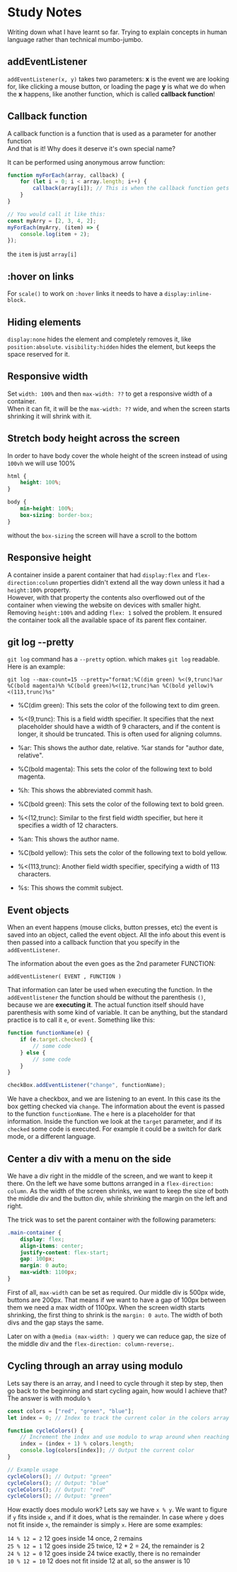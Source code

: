 # Study Notes

Writing down what I have learnt so far. Trying to explain concepts in human language rather than technical mumbo-jumbo.

## addEventListener

`addEventListener(x, y)` takes two parameters:
**x** is the event we are looking for, like clicking a mouse button, or loading the page
**y** is what we do when the **x** happens, like another function, which is called **callback function**!

## Callback function

A callback function is a function that is used as a parameter for another function  
And that is it! Why does it deserve it's own special name?

It can be performed using anonymous arrow function:

```javascript
function myForEach(array, callback) {
    for (let i = 0; i < array.length; i++) {
        callback(array[i]); // This is when the callback function gets called, or executed
    }
}

// You would call it like this:
const myArry = [2, 3, 4, 2];
myForEach(myArry, (item) => {
    console.log(item + 2);
});
```

the `item` is just `array[i]`

## :hover on links

For `scale()` to work on `:hover` links it needs to have a `display:inline-block.`

## Hiding elements

`display:none` hides the element and completely removes it, like `position:absolute`.
`visibility:hidden` hides the element, but keeps the space reserved for it.

## Responsive width

Set `width: 100%` and then `max-width: ??` to get a responsive width of a container.<br>
When it can fit, it will be the `max-width: ??` wide,
and when the screen starts shrinking it will shrink with it.

## Stretch body height across the screen

In order to have body cover the whole height of the screen instead of using `100vh` we will use 100%

```css
html {
    height: 100%;
}

body {
    min-height: 100%;
    box-sizing: border-box;
}
```

without the `box-sizing` the screen will have a scroll to the bottom

## Responsive height

A container inside a parent container that had `display:flex` and
`flex-direction:column` properties didn't extend all the way down unless it had a
`height:100%` property. <br>
However, with that property the contents also overflowed out of the container when viewing the website on devices with smaller hight.<br>
Removing `height:100%` and adding `flex: 1` solved the problem.
It ensured the container took all the available space of its parent flex container.

## git log --pretty

`git log` command has a `--pretty` option. which makes `git log` readable.
Here is an example:

`git log --max-count=15 --pretty="format:%C(dim green) %<(9,trunc)%ar %C(bold magenta)%h %C(bold green)%<(12,trunc)%an %C(bold yellow)%<(113,trunc)%s"`

-   %C(dim green): This sets the color of the following text to dim green.

-   %<(9,trunc): This is a field width specifier. It specifies that the next placeholder should have a width of 9 characters, and if the content is longer, it should be truncated. This is often used for aligning columns.

-   %ar: This shows the author date, relative. %ar stands for "author date, relative".

-   %C(bold magenta): This sets the color of the following text to bold magenta.

-   %h: This shows the abbreviated commit hash.

-   %C(bold green): This sets the color of the following text to bold green.

-   %<(12,trunc): Similar to the first field width specifier, but here it specifies a width of 12 characters.

-   %an: This shows the author name.

-   %C(bold yellow): This sets the color of the following text to bold yellow.

-   %<(113,trunc): Another field width specifier, specifying a width of 113 characters.

-   %s: This shows the commit subject.

## Event objects

When an event happens (mouse clicks, button presses, etc) the event is saved into an object, called the event object. All the info about this event is then
passed into a callback function that you specify in the `addEventListener`.

The information about the even goes as the 2nd parameter FUNCTION:

`addEventListener( EVENT , FUNCTION )`

That information can later be used when executing the function. In the `addEventlistener` the function should be without the parenthesis `()`, because we are **executing it**.
The actual function itself should have parenthesis with some kind of variable. It can be anything, but the standard practice is to call it `e`, or `event`.
Something like this:

```javascript
function functionName(e) {
    if (e.target.checked) {
        // some code
    } else {
        // some code
    }
}

checkBox.addEventListener("change", functionName);
```

We have a checkbox, and we are listening to an event. In this case its the box getting checked via `change`. The information about the event is passed to the function `functionName`. The `e` here is a placeholder for that information. Inside the function we look at the `target` parameter, and if its `checked` some code is executed. For example it could be a switch for dark mode, or a different language.

## Center a div with a menu on the side

We have a div right in the middle of the screen, and we want to keep it there. On the left we have some buttons arranged in a
`flex-direction: column`. As the width of the screen shrinks, we want to keep the size of both the middle div and the button div,
while shrinking the margin on the left and right.

The trick was to set the parent container with the following parameters:

```css
.main-container {
    display: flex;
    align-items: center;
    justify-content: flex-start;
    gap: 100px;
    margin: 0 auto;
    max-width: 1100px;
}
```

First of all, `max-width` can be set as required. Our middle div is 500px wide, buttons are 200px. That means if we want to have a gap of 100px between them we need a max width of 1100px.
When the screen width starts shrinking, the first thing to shrink is the `margin: 0 auto`. The width of both divs and the gap stays the same.

Later on with a `@media (max-width: )` query we can reduce gap, the size of the middle div and the `flex-direction: column-reverse;`.

## Cycling through an array using modulo

Lets say there is an array, and I need to cycle through it step by step, then go back to the beginning and start cycling again, how would I achieve that? The answer is with modulo `%`

```javascript
const colors = ["red", "green", "blue"];
let index = 0; // Index to track the current color in the colors array

function cycleColors() {
    // Increment the index and use modulo to wrap around when reaching the end of the array
    index = (index + 1) % colors.length;
    console.log(colors[index]); // Output the current color
}

// Example usage
cycleColors(); // Output: "green"
cycleColors(); // Output: "blue"
cycleColors(); // Output: "red"
cycleColors(); // Output: "green"
```

How exactly does modulo work? Lets say we have `x % y`. We want to figure if `y` fits inside `x`, and if it does, what is the remainder. In case where `y` does not fit inside `x`, the remainder is simply `x`. Here are some examples:<br>

`14 % 12 = 2` 12 goes inside 14 once, 2 remains <br>
`25 % 12 = 1` 12 goes inside 25 twice, 12 \* 2 = 24, the remainder is 2 <br>
`24 % 12 = 0` 12 goes inside 24 twice exactly, there is no remainder <br>
`10 % 12 = 10` 12 does not fit inside 12 at all, so the answer is 10 <br>
